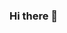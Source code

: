 ### Hi there 👋

<!--
**MahurMansi/MahurMansi** is a ✨ _special_ ✨ repository because its `README.md` (this file) appears on your GitHub profile.### Hi Developers 👋 


[![Linkedin Badge](www.linkedin.com/in/mansi-mahur-671914213)

I'm 
Full Stack Solution Architect 
The crossover between design and programming has always been of interest to me, I've been lucky enough to work alongside some talented teams on a number of high profile websites. I have a wide range of skills that include back-end development using open source technologies (NodeJs, Python), design (working closely with designers), front-end development (React, Angular9, ReactJs, HTML5, CSS3, Javascript, Responsive, UX), Server Administrator(AWS, GCP, Azure),database(MongoDB,c

